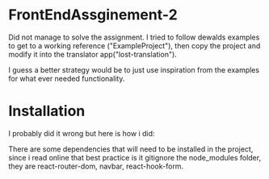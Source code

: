 # FrontEndAssginement-2
Did not manage to solve the assignment.
I tried to follow dewalds examples to get to a working reference ("ExampleProject"), then copy the project and modify it into the translator app("lost-translation").

I guess a better strategy would be to just use inspiration from the examples for what ever needed functionality. 

# Installation
I probably did it wrong but here is how i did: 

There are some dependencies that will need to be installed in the project, since i read online that best practice is it gitignore the node_modules folder,
they are react-router-dom, navbar, react-hook-form.
